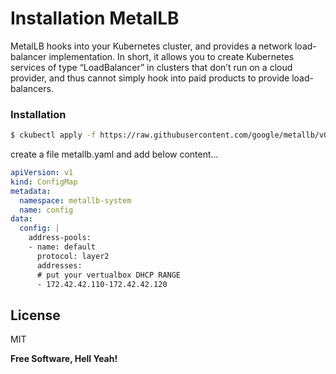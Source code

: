 # Installation MetalLB


MetalLB hooks into your Kubernetes cluster, and provides a network load-balancer implementation. In short, it allows you to create Kubernetes services of type “LoadBalancer” in clusters that don’t run on a cloud provider, and thus cannot simply hook into paid products to provide load-balancers.


### Installation

```sh
$ ckubectl apply -f https://raw.githubusercontent.com/google/metallb/v0.8.3/manifests/metallb.yaml
```

create a file metallb.yaml and add below content...

```yaml
apiVersion: v1
kind: ConfigMap
metadata:
  namespace: metallb-system
  name: config
data:
  config: |
    address-pools:
    - name: default
      protocol: layer2
      addresses:
      # put your vertualbox DHCP RANGE
      - 172.42.42.110-172.42.42.120

```


License
----

MIT


**Free Software, Hell Yeah!**
